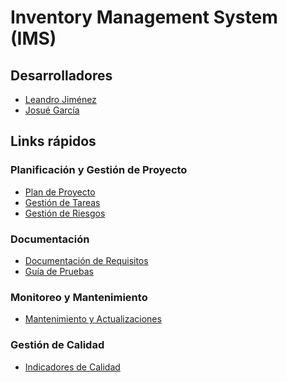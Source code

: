 # Inventory Management System (IMS)

## Desarrolladores

- [Leandro Jiménez](https://github.com/leandro-0)
- [Josué García](https://github.com/JosueGG04)

## Links rápidos

### Planificación y Gestión de Proyecto

- [Plan de Proyecto](docs/project-plan/README.md)
- [Gestión de Tareas]()
- [Gestión de Riesgos](docs/risks-management/README.md)

### Documentación

- [Documentación de Requisitos](docs/requirements/README.md)
- [Guía de Pruebas](docs/tests-docs/README.md)

### Monitoreo y Mantenimiento

- [Mantenimiento y Actualizaciones](docs/maintenance/README.md)

### Gestión de Calidad

- [Indicadores de Calidad]()
